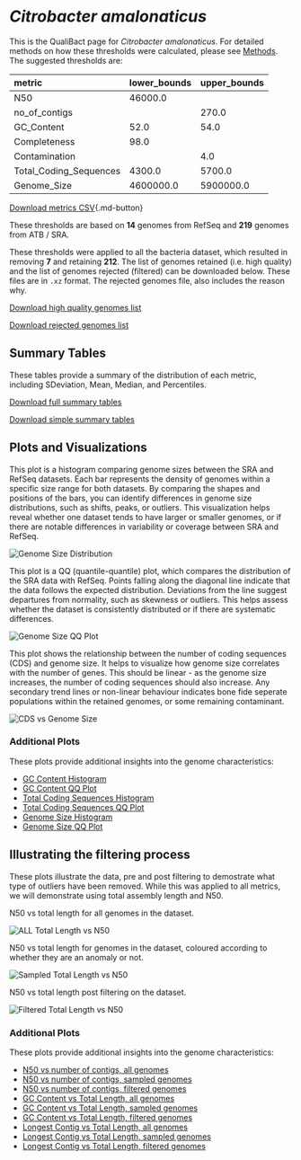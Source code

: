 # *Citrobacter amalonaticus*

This is the QualiBact page for *Citrobacter amalonaticus*. For detailed methods on how these thresholds were calculated, please see [Methods](../../methods.md).
The suggested thresholds are: 

| metric                 | lower_bounds   | upper_bounds   |
|:-----------------------|:---------------|:---------------|
| N50                    | 46000.0        |                |
| no_of_contigs          |                | 270.0          |
| GC_Content             | 52.0           | 54.0           |
| Completeness           | 98.0           |                |
| Contamination          |                | 4.0            |
| Total_Coding_Sequences | 4300.0         | 5700.0         |
| Genome_Size            | 4600000.0      | 5900000.0      |

[Download metrics CSV](Citrobacter_amalonaticus_metrics.csv){.md-button}


These thresholds are based on **14** genomes from RefSeq and **219** genomes from ATB / SRA.

These thresholds were applied to all the bacteria dataset, which resulted in removing **7** and retaining **212**.
The list of genomes retained (i.e. high quality) and the list of genomes rejected (filtered) can be downloaded below. These files are in `.xz` format. The rejected genomes file, also includes the reason why.

[Download high quality genomes list](Citrobacter_amalonaticus_high_quality_genomes.csv.xz)


[Download rejected genomes list](Citrobacter_amalonaticus_filtered_out_genomes.csv.xz)



## Summary Tables
These tables provide a summary of the distribution of each metric, including SDeviation, Mean, Median, and Percentiles.

[Download full summary tables](summary.csv)

[Download simple summary tables](selected_summary.csv)

## Plots and Visualizations

This plot is a histogram comparing genome sizes between the SRA and RefSeq datasets. Each bar represents the density of genomes within a specific size range for both datasets. By comparing the shapes and positions of the bars, you can identify differences in genome size distributions, such as shifts, peaks, or outliers. This visualization helps reveal whether one dataset tends to have larger or smaller genomes, or if there are notable differences in variability or coverage between SRA and RefSeq.

![Genome Size Distribution](Genome_Size_refseq_histogram_kde.png)

This plot is a QQ (quantile-quantile) plot, which compares the distribution of the SRA data with RefSeq. Points falling along the diagonal line indicate that the data follows the expected distribution. Deviations from the line suggest departures from normality, such as skewness or outliers. This helps assess whether the dataset is consistently distributed or if there are systematic differences.

![Genome Size QQ Plot](Genome_Size_refseq_qqplot.png)

This plot shows the relationship between the number of coding sequences (CDS) and genome size. It helps to visualize how genome size correlates with the number of genes. This should be linear - as the genome size increases, the number of coding sequences should also increase. Any secondary trend lines or non-linear behaviour indicates bone fide seperate populations within the retained genomes, or some remaining contaminant. 

![CDS vs Genome Size](Citrobacter_amalonaticus_CDS_vs_Genome_Size.png)

### Additional Plots

These plots provide additional insights into the genome characteristics:

- [GC Content Histogram](GC_Content_refseq_histogram_kde.png)
- [GC Content QQ Plot](GC_Content_refseq_qqplot.png)
- [Total Coding Sequences Histogram](Total_Coding_Sequences_refseq_histogram_kde.png)
- [Total Coding Sequences QQ Plot](Total_Coding_Sequences_refseq_qqplot.png)
- [Genome Size Histogram](Genome_Size_refseq_histogram_kde.png)
- [Genome Size QQ Plot](Genome_Size_refseq_qqplot.png)
## Illustrating the filtering process
These plots illustrate the data, pre and post filtering to demostrate what type of outliers have been removed. While this was applied to all metrics, we will demonstrate using total assembly length and N50.

N50 vs total length for all genomes in the dataset.

![ALL Total Length vs N50](Citrobacter_amalonaticus_all_total_length_N50.png)

N50 vs total length for genomes in the dataset, coloured according to whether they are an anomaly or not.

![Sampled Total Length vs N50](Citrobacter_amalonaticus_sample_total_length_N50.png)

N50 vs total length post filtering on the dataset.

![Filtered Total Length vs N50](Citrobacter_amalonaticus_filt_total_length_N50.png)

### Additional Plots

These plots provide additional insights into the genome characteristics:

- [N50 vs number of contigs, all genomes](Citrobacter_amalonaticus_all_N50_number.png)
- [N50 vs number of contigs, sampled genomes](Citrobacter_amalonaticus_sample_N50_number.png)
- [N50 vs number of contigs, filtered genomes](Citrobacter_amalonaticus_filt_N50_number.png)
- [GC Content vs Total Length, all genomes](Citrobacter_amalonaticus_all_total_length_GC_Content.png)
- [GC Content vs Total Length, sampled genomes](Citrobacter_amalonaticus_sample_total_length_GC_Content.png)
- [GC Content vs Total Length, filtered genomes](Citrobacter_amalonaticus_filt_total_length_GC_Content.png)
- [Longest Contig vs Total Length, all genomes](Citrobacter_amalonaticus_all_total_length_longest.png)
- [Longest Contig vs Total Length, sampled genomes](Citrobacter_amalonaticus_sample_total_length_longest.png)
- [Longest Contig vs Total Length, filtered genomes](Citrobacter_amalonaticus_filt_total_length_longest.png)
